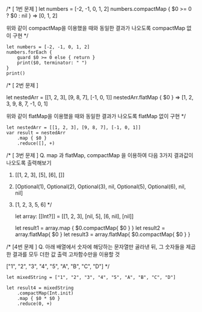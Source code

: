 /*
 [ 1번 문제 ]
 let numbers = [-2, -1, 0, 1, 2]
 numbers.compactMap {
   $0 >= 0 ? $0 : nil
 }
 => [0, 1, 2]

 위와 같이 compactMap을 이용했을 때와 동일한 결과가 나오도록 compactMap 없이 구현
 */

	let numbers = [-2, -1, 0, 1, 2]
	numbers.forEach {
	    guard $0 >= 0 else { return }
	    print($0, terminator: " ")
	}
	print()




/*
 [ 2번 문제 ]

 let nestedArr = [[1, 2, 3], [9, 8, 7], [-1, 0, 1]]
 nestedArr.flatMap { $0 }
 => [1, 2, 3, 9, 8, 7, -1, 0, 1]

 위와 같이 flatMap을 이용했을 때와 동일한 결과가 나오도록 flatMap 없이 구현
 */


	let nestedArr = [[1, 2, 3], [9, 8, 7], [-1, 0, 1]]
	var result = nestedArr
	    .map { $0 }
	    .reduce([], +)





/*
 [ 3번 문제 ]
 Q. map 과 flatMap, compactMap 을 이용하여 다음 3가지 결과값이 나오도록 출력해보기

 1. [[1, 2, 3], [5], [6], []]
 2. [Optional(1), Optional(2), Optional(3), nil, Optional(5), Optional(6), nil, nil] 
 3. [1, 2, 3, 5, 6]
 */



	let array: [[Int?]] = [[1, 2, 3], [nil, 5], [6, nil], [nil]]
	
	let result1 = array.map { $0.compactMap{ $0 } }
	let result2 = array.flatMap{ $0 }
	let result3 = array.flatMap{ $0.compactMap{ $0 } }




/*
 [4번 문제 ]
 Q. 아래 배열에서 숫자에 해당하는 문자열만 골라낸 뒤, 그 숫자들을 제곱한 결과를 모두 더한 값 출력
 고차함수만을 이용할 것

 ["1", "2", "3", "4", "5", "A", "B", "C", "D"]
 */


	let mixedString = ["1", "2", "3", "4", "5", "A", "B", "C", "D"]
	
	let result4 = mixedString
	    .compactMap(Int.init)
	    .map { $0 * $0 }
	    .reduce(0, +)
